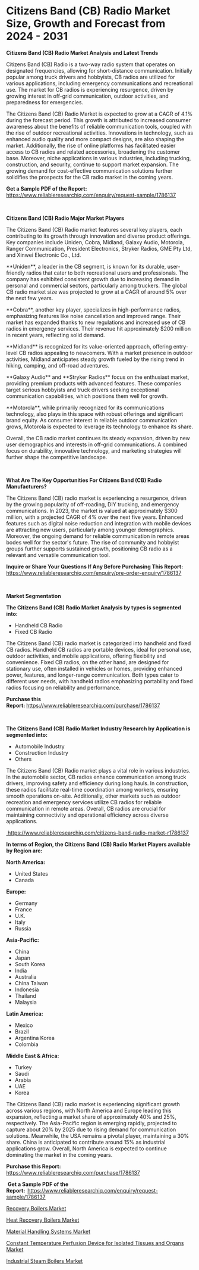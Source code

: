 <p><h1>Citizens Band (CB) Radio Market Size, Growth and Forecast from 2024 - 2031</h1></p><p><strong>Citizens Band (CB) Radio Market Analysis and Latest Trends</strong></p>
<p><p>Citizens Band (CB) Radio is a two-way radio system that operates on designated frequencies, allowing for short-distance communication. Initially popular among truck drivers and hobbyists, CB radios are utilized for various applications, including emergency communications and recreational use. The market for CB radios is experiencing resurgence, driven by growing interest in off-grid communication, outdoor activities, and preparedness for emergencies.</p><p>The Citizens Band (CB) Radio Market is expected to grow at a CAGR of 4.1% during the forecast period. This growth is attributed to increased consumer awareness about the benefits of reliable communication tools, coupled with the rise of outdoor recreational activities. Innovations in technology, such as enhanced audio quality and more compact designs, are also shaping the market. Additionally, the rise of online platforms has facilitated easier access to CB radios and related accessories, broadening the customer base. Moreover, niche applications in various industries, including trucking, construction, and security, continue to support market expansion. The growing demand for cost-effective communication solutions further solidifies the prospects for the CB radio market in the coming years.</p></p>
<p><strong>Get a Sample PDF of the Report:&nbsp;</strong> <a href="https://www.reliableresearchiq.com/enquiry/request-sample/1786137?utm_campaign=1404&utm_medium=2&utm_source=Github&utm_content=ia&utm_term=09102024&utm_id=citizens-band-cb-radio">https://www.reliableresearchiq.com/enquiry/request-sample/1786137</a></p>
<p>&nbsp;</p>
<p><strong>Citizens Band (CB) Radio Major Market Players</strong></p>
<p><p>The Citizens Band (CB) Radio market features several key players, each contributing to its growth through innovation and diverse product offerings. Key companies include Uniden, Cobra, Midland, Galaxy Audio, Motorola, Ranger Communication, President Electronics, Stryker Radios, GME Pty Ltd, and Xinwei Electronic Co., Ltd.</p><p>**Uniden**, a leader in the CB segment, is known for its durable, user-friendly radios that cater to both recreational users and professionals. The company has exhibited consistent growth due to increasing demand in personal and commercial sectors, particularly among truckers. The global CB radio market size was projected to grow at a CAGR of around 5% over the next few years.</p><p>**Cobra**, another key player, specializes in high-performance radios, emphasizing features like noise cancellation and improved range. Their market has expanded thanks to new regulations and increased use of CB radios in emergency services. Their revenue hit approximately $200 million in recent years, reflecting solid demand.</p><p>**Midland** is recognized for its value-oriented approach, offering entry-level CB radios appealing to newcomers. With a market presence in outdoor activities, Midland anticipates steady growth fueled by the rising trend in hiking, camping, and off-road adventures.</p><p>**Galaxy Audio** and **Stryker Radios** focus on the enthusiast market, providing premium products with advanced features. These companies target serious hobbyists and truck drivers seeking exceptional communication capabilities, which positions them well for growth.</p><p>**Motorola**, while primarily recognized for its communications technology, also plays in this space with robust offerings and significant brand equity. As consumer interest in reliable outdoor communication grows, Motorola is expected to leverage its technology to enhance its share.</p><p>Overall, the CB radio market continues its steady expansion, driven by new user demographics and interests in off-grid communications. A combined focus on durability, innovative technology, and marketing strategies will further shape the competitive landscape.</p></p>
<p>&nbsp;</p>
<p><strong>What Are The Key Opportunities For Citizens Band (CB) Radio Manufacturers?</strong></p>
<p><p>The Citizens Band (CB) radio market is experiencing a resurgence, driven by the growing popularity of off-roading, DIY trucking, and emergency communications. In 2023, the market is valued at approximately $300 million, with a projected CAGR of 4% over the next five years. Enhanced features such as digital noise reduction and integration with mobile devices are attracting new users, particularly among younger demographics. Moreover, the ongoing demand for reliable communication in remote areas bodes well for the sector's future. The rise of community and hobbyist groups further supports sustained growth, positioning CB radio as a relevant and versatile communication tool.</p></p>
<p><strong>Inquire or Share Your Questions If Any Before Purchasing This Report:</strong> <a href="https://www.reliableresearchiq.com/enquiry/pre-order-enquiry/1786137?utm_campaign=1404&utm_medium=2&utm_source=Github&utm_content=ia&utm_term=09102024&utm_id=citizens-band-cb-radio">https://www.reliableresearchiq.com/enquiry/pre-order-enquiry/1786137</a></p>
<p>&nbsp;</p>
<p><strong>Market Segmentation</strong></p>
<p><strong>The Citizens Band (CB) Radio Market Analysis by types is segmented into:</strong></p>
<p><ul><li>Handheld CB Radio</li><li>Fixed CB Radio</li></ul></p>
<p><p>The Citizens Band (CB) radio market is categorized into handheld and fixed CB radios. Handheld CB radios are portable devices, ideal for personal use, outdoor activities, and mobile applications, offering flexibility and convenience. Fixed CB radios, on the other hand, are designed for stationary use, often installed in vehicles or homes, providing enhanced power, features, and longer-range communication. Both types cater to different user needs, with handheld radios emphasizing portability and fixed radios focusing on reliability and performance.</p></p>
<p><strong>Purchase this Report:&nbsp;</strong><a href="https://www.reliableresearchiq.com/purchase/1786137?utm_campaign=1404&utm_medium=2&utm_source=Github&utm_content=ia&utm_term=09102024&utm_id=citizens-band-cb-radio">https://www.reliableresearchiq.com/purchase/1786137</a></p>
<p>&nbsp;</p>
<p><strong>The Citizens Band (CB) Radio Market Industry Research by Application is segmented into:</strong></p>
<p><ul><li>Automobile Industry</li><li>Construction Industry</li><li>Others</li></ul></p>
<p><p>The Citizens Band (CB) Radio market plays a vital role in various industries. In the automobile sector, CB radios enhance communication among truck drivers, improving safety and efficiency during long hauls. In construction, these radios facilitate real-time coordination among workers, ensuring smooth operations on-site. Additionally, other markets such as outdoor recreation and emergency services utilize CB radios for reliable communication in remote areas. Overall, CB radios are crucial for maintaining connectivity and operational efficiency across diverse applications.</p></p>
<p><a href="https://www.reliableresearchiq.com/citizens-band-radio-market-r1786137?utm_campaign=1404&utm_medium=2&utm_source=Github&utm_content=ia&utm_term=09102024&utm_id=citizens-band-cb-radio">&nbsp;https://www.reliableresearchiq.com/citizens-band-radio-market-r1786137</a></p>
<p><strong>In terms of Region, the Citizens Band (CB) Radio Market Players available by Region are:</strong></p>
<p>
    <p> <strong> North America: </strong>
        <ul>
            <li>United States</li>
            <li>Canada</li>
        </ul>
        </p> 
    <p> <strong> Europe: </strong>
        <ul>
            <li>Germany</li>
            <li>France</li>
            <li>U.K.</li>
            <li>Italy</li>
            <li>Russia</li>
        </ul>
        </p> 
    <p> <strong> Asia-Pacific: </strong>
        <ul>
            <li>China</li>
            <li>Japan</li>
            <li>South Korea</li>
            <li>India</li>
            <li>Australia</li>
            <li>China Taiwan</li>
            <li>Indonesia</li>
            <li>Thailand</li>
            <li>Malaysia</li>
        </ul>
        </p> 
    <p> <strong> Latin America: </strong>
        <ul>
            <li>Mexico</li>
            <li>Brazil</li>
            <li>Argentina Korea</li>
            <li>Colombia</li>
        </ul>
        </p> 
    <p> <strong> Middle East & Africa: </strong>
        <ul>
            <li>Turkey</li>
            <li>Saudi</li>
            <li>Arabia</li>
            <li>UAE</li>
            <li>Korea</li>
        </ul>
    </p>
    </p>
<p><p>The Citizens Band (CB) radio market is experiencing significant growth across various regions, with North America and Europe leading this expansion, reflecting a market share of approximately 40% and 25%, respectively. The Asia-Pacific region is emerging rapidly, projected to capture about 20% by 2025 due to rising demand for communication solutions. Meanwhile, the USA remains a pivotal player, maintaining a 30% share. China is anticipated to contribute around 15% as industrial applications grow. Overall, North America is expected to continue dominating the market in the coming years.</p></p>
<p><strong>Purchase this Report: </strong><a href="https://www.reliableresearchiq.com/purchase/1786137?utm_campaign=1404&utm_medium=2&utm_source=Github&utm_content=ia&utm_term=09102024&utm_id=citizens-band-cb-radio">https://www.reliableresearchiq.com/purchase/1786137</a></p>
<p>&nbsp;<strong>Get a Sample PDF of the Report:&nbsp;&nbsp;</strong><a href="https://www.reliableresearchiq.com/enquiry/request-sample/1786137?utm_campaign=1404&utm_medium=2&utm_source=Github&utm_content=ia&utm_term=09102024&utm_id=citizens-band-cb-radio">https://www.reliableresearchiq.com/enquiry/request-sample/1786137</a></p>
<p><strong></strong></p>
<p><p><a href="https://www.linkedin.com/pulse/market-forecasting-change-global-recovery-boilers-dynamics-vgive?utm_campaign=1404&utm_medium=2&utm_source=Github&utm_content=ia&utm_term=09102024&utm_id=citizens-band-cb-radio">Recovery Boilers Market</a></p><p><a href="https://www.linkedin.com/pulse/heat-recovery-boilers-market-size-growth-industry-analysis-segmentation-rdobf?trackingId=FGgQmEuJTK6NYHyf9CFT9w%3D%3D&utm_campaign=1404&utm_medium=2&utm_source=Github&utm_content=ia&utm_term=09102024&utm_id=citizens-band-cb-radio">Heat Recovery Boilers Market</a></p><p><a href="https://www.linkedin.com/pulse/how-material-handling-systems-market-changing-from-2024-2031-itdmf?trackingId=ESg7l4s2Sle39bynBXhCaQ%3D%3D&utm_campaign=1404&utm_medium=2&utm_source=Github&utm_content=ia&utm_term=09102024&utm_id=citizens-band-cb-radio">Material Handling Systems Market</a></p><p><a href="https://github.com/NarcisoFerry/Market-Research-Report-List-1/blob/main/constant-temperature-perfusion-device-for-isolated-tissues-and-organs-market.md?utm_campaign=1404&utm_medium=2&utm_source=Github&utm_content=ia&utm_term=09102024&utm_id=citizens-band-cb-radio">Constant Temperature Perfusion Device for Isolated Tissues and Organs Market</a></p><p><a href="https://www.linkedin.com/pulse/mapping-industrial-steam-boilers-market-trends-challenges-degme?trackingId=vyx0JFfjRgGD4k6JCM2gEw%3D%3D&utm_campaign=1404&utm_medium=2&utm_source=Github&utm_content=ia&utm_term=09102024&utm_id=citizens-band-cb-radio">Industrial Steam Boilers Market</a></p></p>